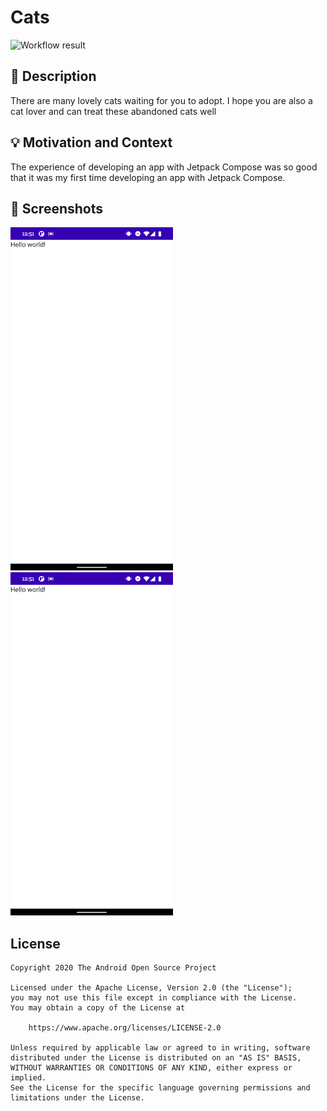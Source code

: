 # Cats

<!--- Replace <OWNER> with your Github Username and <REPOSITORY> with the name of your repository. -->
<!--- You can find both of these in the url bar when you open your repository in github. -->
![Workflow result](https://github.com/Gracker/Cats/workflows/Check/badge.svg)


## :scroll: Description
<!--- Describe your app in one or two sentences -->
There are many lovely cats waiting for you to adopt. I hope you are also a cat lover and can treat these abandoned cats well

## :bulb: Motivation and Context
<!--- Optionally point readers to interesting parts of your submission. -->
<!--- What are you especially proud of? -->
The experience of developing an app with Jetpack Compose was so good that it was my first time developing an app with Jetpack Compose.

## :camera_flash: Screenshots
<!-- You can add more screenshots here if you like -->
<img src="/results/screenshot_1.png" width="260">&emsp;<img src="/results/screenshot_2.png" width="260">

## License
```
Copyright 2020 The Android Open Source Project

Licensed under the Apache License, Version 2.0 (the "License");
you may not use this file except in compliance with the License.
You may obtain a copy of the License at

    https://www.apache.org/licenses/LICENSE-2.0

Unless required by applicable law or agreed to in writing, software
distributed under the License is distributed on an "AS IS" BASIS,
WITHOUT WARRANTIES OR CONDITIONS OF ANY KIND, either express or implied.
See the License for the specific language governing permissions and
limitations under the License.
```